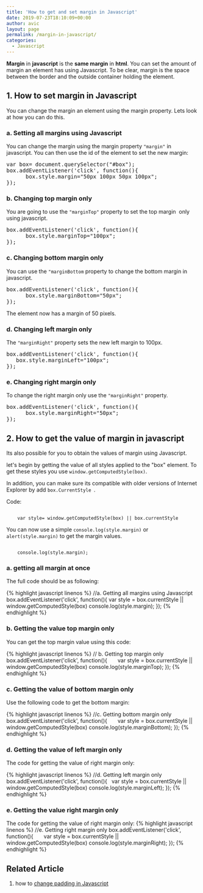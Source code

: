 ```yaml
---
title: 'How to get and set margin in Javascript'
date: 2019-07-23T18:10:09+00:00
author: avic
layout: page
permalink: /margin-in-javascript/
categories:
  - Javascript
---
```

**Margin** in **javascript** is the **same margin** in **html**. You can set the amount of margin an element has using Javascript. To be clear, margin is the space between the border and the outside container holding the element.

## 1. How to set margin in Javascript
You can change the margin an element using the margin property. Lets look at how you can do this.

### a. Setting all margins using Javascript

You can change the margin using the margin property <code>"margin"</code> in javascript. You can then use the id of the element to set the new margin:

<pre>var box= document.querySelector("#box");
box.addEventListener('click', function(){
      box.style.margin="50px 100px 50px 100px";
});</pre>

### b. Changing top margin only

You are going to use the <code>"marginTop"</code> property to set the top margin  only using javascript.

<pre>box.addEventListener('click', function(){
      box.style.marginTop="100px";
});</pre>

### c. Changing bottom margin only

You can use the <code>"marginBottom</code> property to change the bottom margin in javascript.

<pre>box.addEventListener('click', function(){
      box.style.marginBottom="50px";
});</pre>

The element now has a margin of 50 pixels.

### d. Changing left margin only

The <code>"marginRight"</code> property sets the new left margin to 100px.

<pre>box.addEventListener('click', function(){
   box.style.marginLeft="100px";
});</pre>

### e. Changing right margin only

To change the right margin only use the <code>"marginRight"</code> property.

<pre>box.addEventListener('click', function(){
      box.style.marginRight="50px";
});</pre>


## 2. How to get the value of margin in javascript

Its also possible for you to obtain the values of margin using Javascript.

let's begin by getting the value of all styles applied to the "box" element. To get these styles you use <code>window.getComputedStyle(box)</code>.

In addition, you can make sure its compatible with older versions of Internet Explorer by add <code>box.CurrentStyle </code>. 

Code: 

<code>
    var style= window.getComputedStyle(box) || box.currentStyle
</code>

You can now use a simple <code>console.log(style.margin)</code> or <code>alert(style.margin)</code> to get the margin values.

<code>
    console.log(style.margin);
</code>

### a. getting all margin at once
The full code should be as following:

{% highlight javascript linenos %}
    //a. Getting all margins using Javascript 
    box.addEventListener('click', function(){
        var style = box.currentStyle || window.getComputedStyle(box)
        console.log(style.margin);
    });
{% endhighlight %}

### b. Getting the value top margin only
You can get the top margin value using this code:

{% highlight javascript linenos %}
    // b. Getting top margin only
    box.addEventListener('click', function(){
      var style = box.currentStyle || window.getComputedStyle(box)
      console.log(style.marginTop);
    });
{% endhighlight %}

### c. Getting the value of bottom margin only

Use the following code to get the bottom margin:

{% highlight javascript linenos %}
    //c. Getting bottom margin only
    box.addEventListener('click', function(){
      var style = box.currentStyle || window.getComputedStyle(box)
      console.log(style.marginBottom);
    });
{% endhighlight %}

### d. Getting the value of left margin only
The code for getting the value of right margin only:

{% highlight javascript linenos %}
    //d. Getting left margin only
    box.addEventListener('click', function(){
        var style = box.currentStyle || window.getComputedStyle(box)
        console.log(style.marginLeft);
    });
{% endhighlight %}

### e. Getting the value right margin only
The code for getting the value of right margin only:
{% highlight javascript linenos %}
    //e. Getting right margin only
    box.addEventListener('click', function(){
      var style = box.currentStyle || window.getComputedStyle(box)
      console.log(style.marginRight);
    });
{% endhighlight %}

## Related Article
1. how to [change padding in Javascript](/changing-padding-using-javascript/)